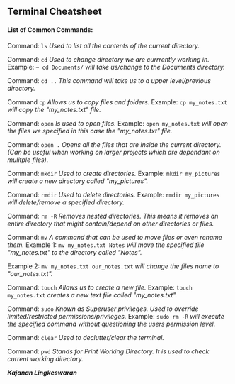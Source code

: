 ## Terminal Cheatsheet

#### **List of Common Commands:**

Command: `ls`
*Used to list all the contents of the current directory.*


Command: `cd`
*Used to change directory we are currrently working in.*
Example: `~ cd Documents/` *will take us/change to the Documents directory.*


Command: `cd ..`
*This command will take us to a upper level/previous directory.*


Command `cp`
*Allows us to copy files and folders.*
Example: `cp my_notes.txt` *will copy the "my_notes.txt" file.*


Command: `open`
*Is used to open files.*
Example: `open my_notes.txt` *will open the files we specified in this case the "my_notes.txt" file.*


Command: `open .`
*Opens all the files that are inside the current directory. (Can be useful when working on larger projects which are dependant on mulitple files).*


Command: `mkdir`
*Used to create directories.*
Example: `mkdir my_pictures` *will create a new directory called "my_pictures".*


Command: `rmdir`
*Used to delete directories.*
Example: `rmdir my_pictures` *will delete/remove a specified directory.*


Command: `rm -R`
*Removes nested directories. This means it removes an entire directory that might contain/depend on other directories or files.* 


Command: `mv`
*A command that can be used to move files or even rename them.*
Example 1: `mv my_notes.txt Notes` *will move the specified file "my_notes.txt" to the directory called "Notes".*

Example 2: `mv my_notes.txt our_notes.txt` *will change the files name to "our_notes.txt".*


Command: `touch`
*Allows us to create a new file.*
Example: `touch my_notes.txt` *creates a new text file called "my_notes.txt".* 


Command: `sudo`
*Known as Superuser privileges. Used to override limited/restricted permissions/privileges.* 
Example: `sudo rm -R` *will execute the specified command without questioning the users permission level.* 


Command: `clear`
*Used to declutter/clear the terminal.*


Command: `pwd`
*Stands for Print Working Directory. It is used to check current working directory.*


***Kajanan Lingkeswaran***
